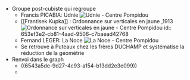 - Groupe post-cubiste qui regroupe
	- Francis PICABIA: Udnie ![Udnie - Centre Pompidou](https://www.centrepompidou.fr/media/picture/61/32/613207ae689ae0c3782951dae3eff012/thumb_large.jpg)
	- [[Frantisek Kupka]] : Ordonnance sur verticales en jaune ,1913 ![Ordonnance sur verticales en jaune - Centre Pompidou](https://www.centrepompidou.fr/media/picture/16/cc/16cc255b3a97474d4d0b1e85b97b8668/thumb_large.jpg)
	  id:: 653ef3e2-cb81-4aad-9506-c7baead42768
	- Fernand LEGER: La Noce ![La Noce - Centre Pompidou](https://www.centrepompidou.fr/media/picture/da/76/da76fbee4adbbe36e8aed70e400cea93/thumb_large.jpg)
	- Se retrouve à Puteaux chez les frères DUCHAMP et systématise la réduction de la géométrie
- Renvoi dans le graph
	- ((6543a5de-9d27-4c93-a154-b13dd2e3e099))
	-
